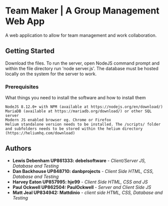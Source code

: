 # Team Maker | A Group Management Web App

A web application to allow for team management and work collaboration.

## Getting Started

Download the files. To run the server, open NodeJS command prompt and within the file directory run 'node server.js'. The database must be hosted locally on the system for the server to work.

### Prerequisites

What things you need to install the software and how to install them

```
NodeJS 8.12.0+ with NPM (available at https://nodejs.org/en/download/)
MariaDB (available at https://mariadb.org/download/) or other SQL server
Modern JS enabled browser eg. Chrome or Firefox
Helium standalone version needs to be installed. The /scripts/ folder and subfolders needs to be stored within the helium directory (https://heliumhq.com/download)
```
## Authors

* **Lewis Debenham UP861333: debelsoftware** - *Client/Server JS, Database and Testing*
* **Dan Backhouse UP848710: danbprojects** - *Client Side HTML, CSS, Database and Testing*
* **Harvey Eaton UP857995: hje99** - *Client Side HTML, CSS and JS*
* **Paul Ockwell UP862504: PaulOckwell** - *Server and Client Side JS*
* **Matt Jeal UP834942: Mattdinio** - *client side HTML, CSS, Database and Testing*
